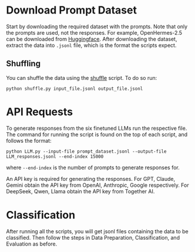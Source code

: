 # Download Prompt Dataset

Start by downloading the required dataset with the prompts. Note that only the prompts are used, not the responses. 
For example, OpenHermes-2.5 can be downloaded from [Huggingface](https://huggingface.co/datasets/teknium/OpenHermes-2.5).
After downloading the dataset, extract the data into ``.jsonl`` file, which is the format the scripts expect.

## Shuffling

You can shuffle the data using the [shuffle](https://github.com/neurips-2025-DB/Fingerprints_LLM_Datasets/blob/main/finetuned_models/shuffle.py) script. To do so run:

```
python shuffle.py input_file.jsonl output_file.jsonl
```

# API Requests
To generate responses from the six finetuned LLMs run the respective file. The command for running the script is found on the top of each script, and follows the format:

```
python LLM.py --input-file prompt_dataset.jsonl --output-file LLM_responses.jsonl --end-index 15000
```
where ``--end-index`` is the number of prompts to generate responses for. 

An API key is required for generating the responses. For GPT, Claude, Gemini obtain the API key from OpenAI, Anthropic, Google respectively. For DeepSeek, Qwen, Llama obtain the API key from Together AI.

# Classification
After running all the scripts, you will get jsonl files containing the data to be classified. Then follow the steps in Data Preparation, Classification, and Evaluation as before. 

